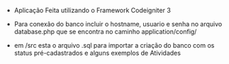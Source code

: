 - Aplicação Feita utilizando o Framework Codeigniter 3

- Para conexão do banco incluir o hostname, usuario e senha no arquivo database.php que se encontra no caminho application/config/

- em /src esta o arquivo .sql para importar a criação do banco com os status pré-cadastrados e alguns exemplos de Atividades
